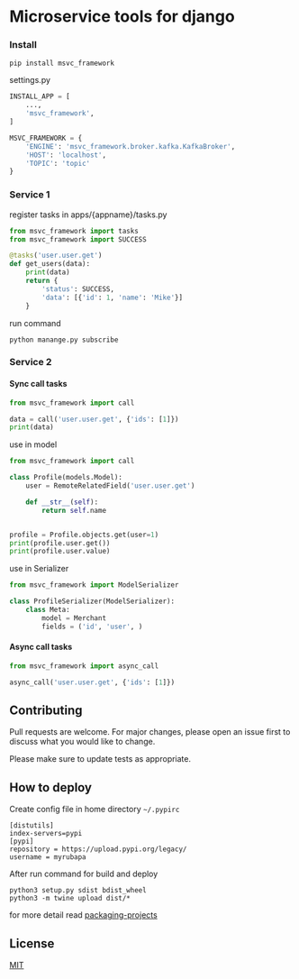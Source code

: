 # Microservice tools for django

### Install
```shell
pip install msvc_framework
```

settings.py

```python
INSTALL_APP = [
    ...,
    'msvc_framework',
]

MSVC_FRAMEWORK = {
    'ENGINE': 'msvc_framework.broker.kafka.KafkaBroker',
    'HOST': 'localhost',
    'TOPIC': 'topic'
}
```

### Service 1
register tasks in apps/{appname}/tasks.py
```python
from msvc_framework import tasks
from msvc_framework import SUCCESS

@tasks('user.user.get')
def get_users(data):
    print(data)
    return {
        'status': SUCCESS,
        'data': [{'id': 1, 'name': 'Mike'}]
    }
```


run command
```shell
python manange.py subscribe
```


### Service 2

#### Sync call tasks

```python
from msvc_framework import call

data = call('user.user.get', {'ids': [1]})
print(data)
```


use in model
```python
from msvc_framework import call

class Profile(models.Model):
    user = RemoteRelatedField('user.user.get')

    def __str__(self):
        return self.name


profile = Profile.objects.get(user=1)
print(profile.user.get())
print(profile.user.value)
```

use in Serializer

```python
from msvc_framework import ModelSerializer

class ProfileSerializer(ModelSerializer):
    class Meta:
        model = Merchant
        fields = ('id', 'user', )

```

#### Async call tasks

```python
from msvc_framework import async_call

async_call('user.user.get', {'ids': [1]})
```

## Contributing
Pull requests are welcome. For major changes, please open an issue first to discuss what you would like to change.

Please make sure to update tests as appropriate.

## How to deploy
Create config file in home directory `~/.pypirc`
```text
[distutils] 
index-servers=pypi
[pypi] 
repository = https://upload.pypi.org/legacy/ 
username = myrubapa
```
After run command for build and deploy
```shell
python3 setup.py sdist bdist_wheel
python3 -m twine upload dist/*
```

for more detail read [packaging-projects](https://packaging.python.org/tutorials/packaging-projects/)
## License
[MIT](https://choosealicense.com/licenses/mit/)
